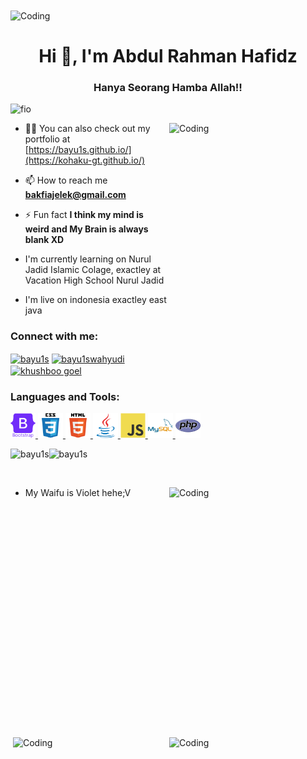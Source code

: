 <img alt="Coding" width="1000" height="300" align="center" src="f.gif">
<h1 align="center">Hi 👋, I'm Abdul Rahman Hafidz </h1>
<h3 align="center"> Hanya Seorang Hamba Allah!!</h3>

<p align="left"> <img src="https://komarev.com/ghpvc/?username=bayu1s&label=Profile%20views&color=129e00&style=plastic" alt="fio" /> </p>
<img align="right" alt="Coding" width="250" height="400" src="fio.png">


- 👨‍💻 You can also check out my portfolio at [https://bayu1s.github.io/](https://kohaku-gt.github.io/)

- 📫 How to reach me **bakfiajelek@gmail.com**

- ⚡ Fun fact **I think my mind is weird and My Brain is always blank XD**
  
-  I'm currently learning on Nurul Jadid Islamic Colage, exactley at Vacation High School Nurul Jadid

-  I'm live on indonesia exactley east java


<h3 align="left">Connect with me:</h3>
<p align="left">

<a href="https://www.linkedin.com/in/kohaku-gt-761457226/" target="blank"><img align="center" src="https://cdn.jsdelivr.net/npm/simple-icons@3.0.1/icons/linkedin.svg" alt="bayu1s" height="30" width="40" /></a>
<a href="https://instagram.com/bayu1swahyudi" target="blank"><img align="center" src="https://cdn.jsdelivr.net/npm/simple-icons@3.0.1/icons/instagram.svg" alt="bayu1swahyudi" height="30" width="40" /></a>
<a href="https://www.youtube.com/channel/UCW2lyQoXMYUvRk8JpYNNcJw" target="blank"><img align="center" src="https://cdn.jsdelivr.net/npm/simple-icons@3.0.1/icons/youtube.svg" alt="khushboo goel" height="30" width="40" /></a>

</p>

<h3 align="left">Languages and Tools:</h3>
<p align="left"> <a href="https://getbootstrap.com" target="_blank" rel="noreferrer"> <img src="https://raw.githubusercontent.com/devicons/devicon/master/icons/bootstrap/bootstrap-plain-wordmark.svg" alt="bootstrap" width="40" height="40"/> </a> <a href="https://www.w3schools.com/css/" target="_blank" rel="noreferrer"> <img src="https://raw.githubusercontent.com/devicons/devicon/master/icons/css3/css3-original-wordmark.svg" alt="css3" width="40" height="40"/> </a> <a href="https://www.w3.org/html/" target="_blank" rel="noreferrer"> <img src="https://raw.githubusercontent.com/devicons/devicon/master/icons/html5/html5-original-wordmark.svg" alt="html5" width="40" height="40"/> </a> <a href="https://www.java.com" target="_blank" rel="noreferrer"> <img src="https://raw.githubusercontent.com/devicons/devicon/master/icons/java/java-original.svg" alt="java" width="40" height="40"/> </a> <a href="https://developer.mozilla.org/en-US/docs/Web/JavaScript" target="_blank" rel="noreferrer"> <img src="https://raw.githubusercontent.com/devicons/devicon/master/icons/javascript/javascript-original.svg" alt="javascript" width="40" height="40"/> </a> <a href="https://www.mysql.com/" target="_blank" rel="noreferrer"> <img src="https://raw.githubusercontent.com/devicons/devicon/master/icons/mysql/mysql-original-wordmark.svg" alt="mysql" width="40" height="40"/> </a> <a href="https://www.php.net" target="_blank" rel="noreferrer"> <img src="https://raw.githubusercontent.com/devicons/devicon/master/icons/php/php-original.svg" alt="php" width="40" height="40"/> </a> </p>

<p><img align="left" src="https://github-readme-stats.vercel.app/api/top-langs?username=kohaku-gt&show_icons=true&locale=en&layout=compact" alt="bayu1s" /></p>
<p>&nbsp;<img align="left" src="https://github-readme-stats.vercel.app/api?username=kohaku-gt&show_icons=true&locale=en" alt="bayu1s" /></p><br>

- My Waifu is Violet hehe;V
  <img align="right" alt="Coding" width="250" height="400" src="waifu.png">
  <img align="right" alt="Coding" width="250" height="400" src="waifu1.png">
<img align="right" alt="Coding" width="250" height="400" src="waifu2.png">
